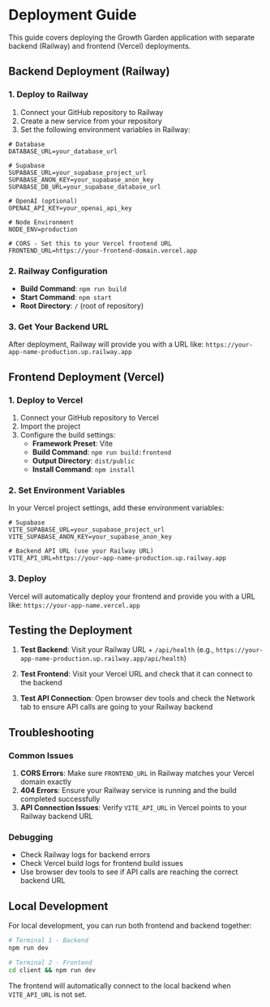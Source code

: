 # Deployment Guide

This guide covers deploying the Growth Garden application with separate backend (Railway) and frontend (Vercel) deployments.

## Backend Deployment (Railway)

### 1. Deploy to Railway

1. Connect your GitHub repository to Railway
2. Create a new service from your repository
3. Set the following environment variables in Railway:

```env
# Database
DATABASE_URL=your_database_url

# Supabase
SUPABASE_URL=your_supabase_project_url
SUPABASE_ANON_KEY=your_supabase_anon_key
SUPABASE_DB_URL=your_supabase_database_url

# OpenAI (optional)
OPENAI_API_KEY=your_openai_api_key

# Node Environment
NODE_ENV=production

# CORS - Set this to your Vercel frontend URL
FRONTEND_URL=https://your-frontend-domain.vercel.app
```

### 2. Railway Configuration

- **Build Command**: `npm run build`
- **Start Command**: `npm start`
- **Root Directory**: `/` (root of repository)

### 3. Get Your Backend URL

After deployment, Railway will provide you with a URL like:
`https://your-app-name-production.up.railway.app`

## Frontend Deployment (Vercel)

### 1. Deploy to Vercel

1. Connect your GitHub repository to Vercel
2. Import the project
3. Configure the build settings:
   - **Framework Preset**: Vite
   - **Build Command**: `npm run build:frontend`
   - **Output Directory**: `dist/public`
   - **Install Command**: `npm install`

### 2. Set Environment Variables

In your Vercel project settings, add these environment variables:

```env
# Supabase
VITE_SUPABASE_URL=your_supabase_project_url
VITE_SUPABASE_ANON_KEY=your_supabase_anon_key

# Backend API URL (use your Railway URL)
VITE_API_URL=https://your-app-name-production.up.railway.app
```

### 3. Deploy

Vercel will automatically deploy your frontend and provide you with a URL like:
`https://your-app-name.vercel.app`

## Testing the Deployment

1. **Test Backend**: Visit your Railway URL + `/api/health` (e.g., `https://your-app-name-production.up.railway.app/api/health`)

2. **Test Frontend**: Visit your Vercel URL and check that it can connect to the backend

3. **Test API Connection**: Open browser dev tools and check the Network tab to ensure API calls are going to your Railway backend

## Troubleshooting

### Common Issues

1. **CORS Errors**: Make sure `FRONTEND_URL` in Railway matches your Vercel domain exactly
2. **404 Errors**: Ensure your Railway service is running and the build completed successfully
3. **API Connection Issues**: Verify `VITE_API_URL` in Vercel points to your Railway backend URL

### Debugging

- Check Railway logs for backend errors
- Check Vercel build logs for frontend build issues
- Use browser dev tools to see if API calls are reaching the correct backend URL

## Local Development

For local development, you can run both frontend and backend together:

```bash
# Terminal 1 - Backend
npm run dev

# Terminal 2 - Frontend
cd client && npm run dev
```

The frontend will automatically connect to the local backend when `VITE_API_URL` is not set. 
